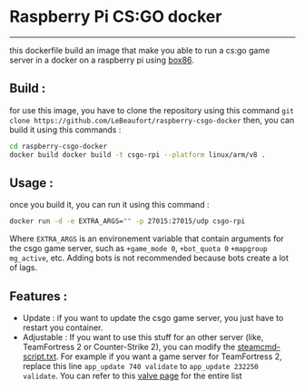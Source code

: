 # Raspberry Pi CS:GO docker
---
this dockerfile build an image that make you able to run a cs:go game server in a docker on a raspberry pi using [box86](https://github.com/anujdatar/box86-docker/).

## Build :
for use this image, you have to clone the repository using this command
```git clone https://github.com/LeBeaufort/raspberry-csgo-docker```
then, you can build it using this commands :
```sh
cd raspberry-csgo-docker
docker build docker build -t csgo-rpi --platform linux/arm/v8 .
```

## Usage :
once you build it, you can run it using this command :

```sh
docker run -d -e EXTRA_ARGS="" -p 27015:27015/udp csgo-rpi
```
Where ```EXTRA_ARGS``` is an environement variable that contain arguments for the csgo game server, such as `+game_mode 0`, `+bot_quota 0` `+mapgroup mg_active`, etc.
Adding bots is not recommended because bots create a lot of lags.

## Features :
- Update : if you want to update the csgo game server, you just have to restart you container.
- Adjustable : If you want to use this stuff for an other server (like, TeamFortress 2 or Counter-Strike 2), you can modify the [steamcmd-script.txt](steamcmd-script.txt). For example if you want a game server for TeamFortress 2, replace this line `app_update 740 validate` to `app_update 232250 validate`. You can refer to this [valve page](https://developer.valvesoftware.com/wiki/Dedicated_Servers_List) for the entire list